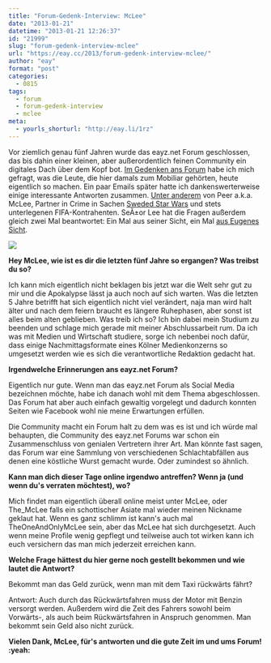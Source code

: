 ```yaml
---
title: "Forum-Gedenk-Interview: McLee"
date: "2013-01-21"
datetime: "2013-01-21 12:26:37"
id: "21999"
slug: "forum-gedenk-interview-mclee"
url: "https://eay.cc/2013/forum-gedenk-interview-mclee/"
author: "eay"
format: "post"
categories:
  - 0815
tags:
  - forum
  - forum-gedenk-interview
  - mclee
meta:
  - yourls_shorturl: "http://eay.li/1rz"
---
```


Vor ziemlich genau fünf Jahren wurde das eayz.net Forum geschlossen, das bis dahin einer kleinen, aber außerordentlich feinen Community ein digitales Dach über dem Kopf bot. [Im Gedenken ans Forum](//eay.cc/2013/remembering-das-forum/) habe ich mich gefragt, was die Leute, die hier damals zum Mobiliar gehörten, heute eigentlich so machen. Ein paar Emails später hatte ich dankenswerterweise einige interessante Antworten zusammen. [Unter anderem](//eay.cc/tag/forum-gedenk-interview/) von Peer a.k.a. McLee, Partner in Crime in Sachen [Sweded Star Wars](//eay.cc/2012/unsere-empire-uncut-szene/) und stets unterlegenen FIFA-Kontrahenten. SeÃ±or Lee hat die Fragen außerdem gleich zwei Mal beantwortet: Ein Mal aus seiner Sicht, ein Mal [aus Eugenes Sicht](//eay.cc/2013/forum-gedenk-interview-fake-eugene/).

![](https://eay.cc/uploads/2013/forum_interview_mclee.jpg)

**Hey McLee, wie ist es dir die letzten fünf Jahre so ergangen? Was treibst du so?**

Ich kann mich eigentlich nicht beklagen bis jetzt war die Welt sehr gut zu mir und die Apokalypse lässt ja auch noch auf sich warten. Was die letzten 5 Jahre betrifft hat sich eigentlich nicht viel verändert, naja man wird halt älter und nach dem feiern braucht es längere Ruhephasen, aber sonst ist alles beim alten geblieben. Was treib ich so? Ich bin dabei mein Studium zu beenden und schlage mich gerade mit meiner Abschlussarbeit rum. Da ich was mit Medien und Wirtschaft studiere, sorge ich nebenbei noch dafür, dass einige Nachmittagsformate eines Kölner Medienkonzerns so umgesetzt werden wie es sich die verantwortliche Redaktion gedacht hat.

**Irgendwelche Erinnerungen ans eayz.net Forum?**

Eigentlich nur gute. Wenn man das eayz.net Forum als Social Media bezeichnen möchte, habe ich danach wohl mit dem Thema abgeschlossen. Das Forum hat aber auch einfach gewaltig vorgelegt und dadurch konnten Seiten wie Facebook wohl nie meine Erwartungen erfüllen.

Die Community macht ein Forum halt zu dem was es ist und ich würde mal behaupten, die Community des eayz.net Forums war schon ein Zusammenschluss von genialen Vertretern ihrer Art. Man könnte fast sagen, das Forum war eine Sammlung von verschiedenen Schlachtabfällen aus denen eine köstliche Wurst gemacht wurde. Oder zumindest so ähnlich.

**Kann man dich dieser Tage online irgendwo antreffen? Wenn ja (und wenn du's verraten möchtest), wo?**

Mich findet man eigentlich überall online meist unter McLee, oder The\_McLee falls ein schottischer Asiate mal wieder meinen Nickname geklaut hat. Wenn es ganz schlimm ist kann's auch mal TheOneAndOnlyMcLee sein, aber das McLee hat sich durchgesetzt. Auch wenn meine Profile wenig gepflegt und teilweise auch tot wirken kann ich euch versichern das man mich jederzeit erreichen kann.

**Welche Frage hättest du hier gerne noch gestellt bekommen und wie lautet die Antwort?**

Bekommt man das Geld zurück, wenn man mit dem Taxi rückwärts fährt?

Antwort: Auch durch das Rückwärtsfahren muss der Motor mit Benzin versorgt werden. Außerdem wird die Zeit des Fahrers sowohl beim Vorwärts-, als auch beim Rückwärtsfahren in Anspruch genommen. Man bekommt sein Geld also nicht zurück.

**Vielen Dank, McLee, für's antworten und die gute Zeit im und ums Forum! :yeah:**
